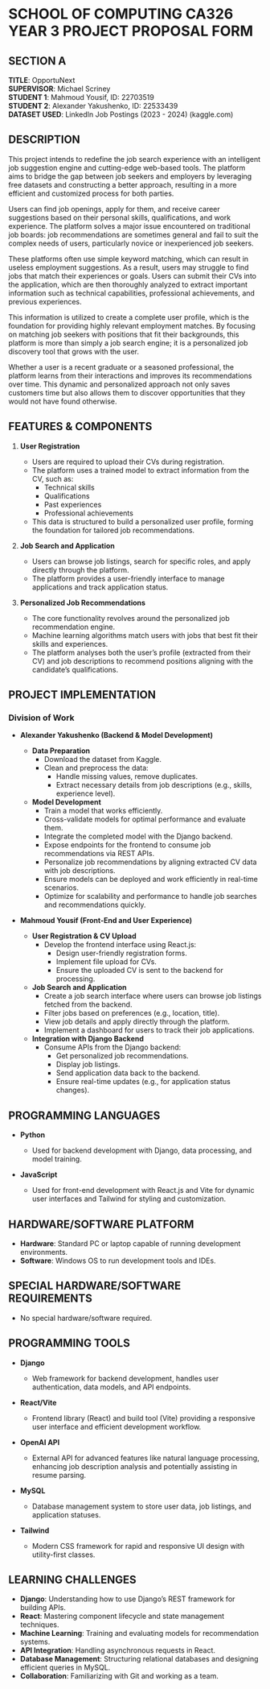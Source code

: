 # SCHOOL OF COMPUTING CA326 YEAR 3 PROJECT PROPOSAL FORM

## SECTION A

**TITLE**: OpportuNext  
**SUPERVISOR**: Michael Scriney  
**STUDENT 1**: Mahmoud Yousif, ID: 22703519  
**STUDENT 2**: Alexander Yakushenko, ID: 22533439  
**DATASET USED**: LinkedIn Job Postings (2023 - 2024) (kaggle.com)


## DESCRIPTION

This project intends to redefine the job search experience with an intelligent job suggestion engine and cutting-edge web-based tools. The platform aims to bridge the gap between job seekers and employers by leveraging free datasets and constructing a better approach, resulting in a more efficient and customized process for both parties. 

Users can find job openings, apply for them, and receive career suggestions based on their personal skills, qualifications, and work experience. The platform solves a major issue encountered on traditional job boards: job recommendations are sometimes general and fail to suit the complex needs of users, particularly novice or inexperienced job seekers. 

These platforms often use simple keyword matching, which can result in useless employment suggestions. As a result, users may struggle to find jobs that match their experiences or goals. Users can submit their CVs into the application, which are then thoroughly analyzed to extract important information such as technical capabilities, professional achievements, and previous experiences. 

This information is utilized to create a complete user profile, which is the foundation for providing highly relevant employment matches. By focusing on matching job seekers with positions that fit their backgrounds, this platform is more than simply a job search engine; it is a personalized job discovery tool that grows with the user. 

Whether a user is a recent graduate or a seasoned professional, the platform learns from their interactions and improves its recommendations over time. This dynamic and personalized approach not only saves customers time but also allows them to discover opportunities that they would not have found otherwise.

## FEATURES & COMPONENTS

1. **User Registration**
   - Users are required to upload their CVs during registration.
   - The platform uses a trained model to extract information from the CV, such as:
     - Technical skills
     - Qualifications
     - Past experiences
     - Professional achievements
   - This data is structured to build a personalized user profile, forming the foundation for tailored job recommendations.

2. **Job Search and Application**
   - Users can browse job listings, search for specific roles, and apply directly through the platform.
   - The platform provides a user-friendly interface to manage applications and track application status.

3. **Personalized Job Recommendations**
   - The core functionality revolves around the personalized job recommendation engine.
   - Machine learning algorithms match users with jobs that best fit their skills and experiences.
   - The platform analyses both the user’s profile (extracted from their CV) and job descriptions to recommend positions aligning with the candidate’s qualifications.

## PROJECT IMPLEMENTATION

### Division of Work


- **Alexander Yakushenko (Backend & Model Development)**
  - **Data Preparation**
    - Download the dataset from Kaggle.
    - Clean and preprocess the data:
      - Handle missing values, remove duplicates.
      - Extract necessary details from job descriptions (e.g., skills, experience level).
  - **Model Development**
    - Train a model that works efficiently.
    - Cross-validate models for optimal performance and evaluate them.
    - Integrate the completed model with the Django backend.
    - Expose endpoints for the frontend to consume job recommendations via REST APIs.
    - Personalize job recommendations by aligning extracted CV data with job descriptions.
    - Ensure models can be deployed and work efficiently in real-time scenarios.
    - Optimize for scalability and performance to handle job searches and recommendations quickly.

- **Mahmoud Yousif (Front-End and User Experience)**
  - **User Registration & CV Upload**
    - Develop the frontend interface using React.js:
      - Design user-friendly registration forms.
      - Implement file upload for CVs.
      - Ensure the uploaded CV is sent to the backend for processing.
  - **Job Search and Application**
    - Create a job search interface where users can browse job listings fetched from the backend.
    - Filter jobs based on preferences (e.g., location, title).
    - View job details and apply directly through the platform.
    - Implement a dashboard for users to track their job applications.
  - **Integration with Django Backend**
    - Consume APIs from the Django backend:
      - Get personalized job recommendations.
      - Display job listings.
      - Send application data back to the backend.
      - Ensure real-time updates (e.g., for application status changes).
                                                                                                                           

## PROGRAMMING LANGUAGES

- **Python**
  - Used for backend development with Django, data processing, and model training.

- **JavaScript**
  - Used for front-end development with React.js and Vite for dynamic user interfaces and Tailwind for styling and customization.

## HARDWARE/SOFTWARE PLATFORM

- **Hardware**: Standard PC or laptop capable of running development environments.
- **Software**: Windows OS to run development tools and IDEs.

## SPECIAL HARDWARE/SOFTWARE REQUIREMENTS

- No special hardware/software required.

## PROGRAMMING TOOLS

- **Django**
  - Web framework for backend development, handles user authentication, data models, and API endpoints.

- **React/Vite**
  - Frontend library (React) and build tool (Vite) providing a responsive user interface and efficient development workflow.

- **OpenAI API**
  - External API for advanced features like natural language processing, enhancing job description analysis and potentially assisting in resume parsing.

- **MySQL**
  - Database management system to store user data, job listings, and application statuses.

- **Tailwind**
  - Modern CSS framework for rapid and responsive UI design with utility-first classes.

## LEARNING CHALLENGES

- **Django**: Understanding how to use Django’s REST framework for building APIs.
- **React**: Mastering component lifecycle and state management techniques.
- **Machine Learning**: Training and evaluating models for recommendation systems.
- **API Integration**: Handling asynchronous requests in React.
- **Database Management**: Structuring relational databases and designing efficient queries in MySQL.
- **Collaboration**: Familiarizing with Git and working as a team.
